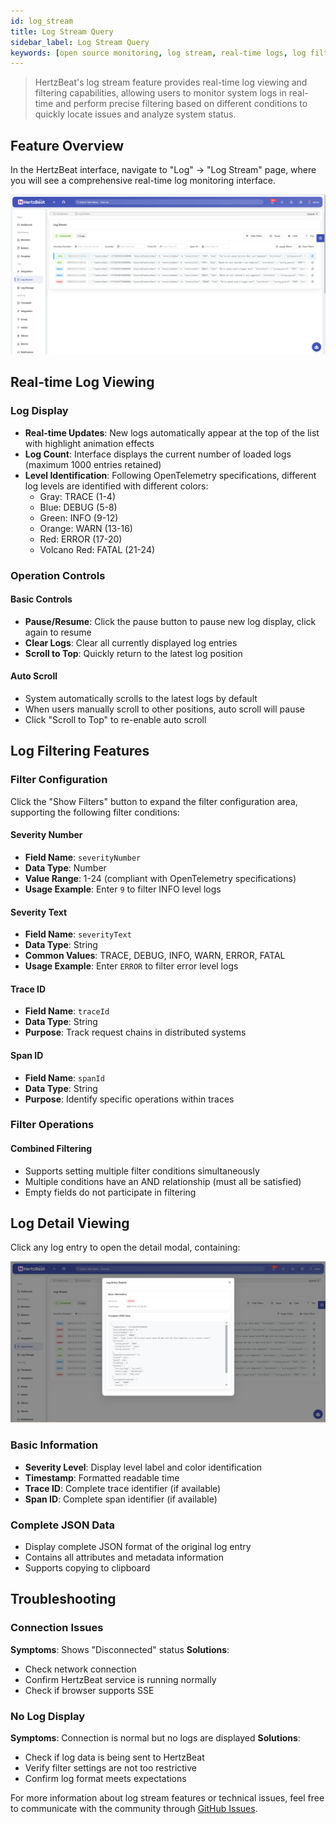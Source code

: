 ```yaml
---
id: log_stream
title: Log Stream Query
sidebar_label: Log Stream Query  
keywords: [open source monitoring, log stream, real-time logs, log filtering]
---
```


> HertzBeat's log stream feature provides real-time log viewing and filtering capabilities, allowing users to monitor system logs in real-time and perform precise filtering based on different conditions to quickly locate issues and analyze system status.

## Feature Overview

In the HertzBeat interface, navigate to "Log" -> "Log Stream" page, where you will see a comprehensive real-time log monitoring interface.

![log_stream](/img/docs/help/log_stream_en.png)

## Real-time Log Viewing

### Log Display

- **Real-time Updates**: New logs automatically appear at the top of the list with highlight animation effects
- **Log Count**: Interface displays the current number of loaded logs (maximum 1000 entries retained)
- **Level Identification**: Following OpenTelemetry specifications, different log levels are identified with different colors:
  - Gray: TRACE (1-4)
  - Blue: DEBUG (5-8)  
  - Green: INFO (9-12)
  - Orange: WARN (13-16)
  - Red: ERROR (17-20)
  - Volcano Red: FATAL (21-24)

### Operation Controls

#### Basic Controls

- **Pause/Resume**: Click the pause button to pause new log display, click again to resume
- **Clear Logs**: Clear all currently displayed log entries
- **Scroll to Top**: Quickly return to the latest log position

#### Auto Scroll

- System automatically scrolls to the latest logs by default
- When users manually scroll to other positions, auto scroll will pause
- Click "Scroll to Top" to re-enable auto scroll

## Log Filtering Features

### Filter Configuration

Click the "Show Filters" button to expand the filter configuration area, supporting the following filter conditions:

#### Severity Number

- **Field Name**: `severityNumber`
- **Data Type**: Number
- **Value Range**: 1-24 (compliant with OpenTelemetry specifications)
- **Usage Example**: Enter `9` to filter INFO level logs

#### Severity Text

- **Field Name**: `severityText`  
- **Data Type**: String
- **Common Values**: TRACE, DEBUG, INFO, WARN, ERROR, FATAL
- **Usage Example**: Enter `ERROR` to filter error level logs

#### Trace ID

- **Field Name**: `traceId`
- **Data Type**: String
- **Purpose**: Track request chains in distributed systems

#### Span ID

- **Field Name**: `spanId`
- **Data Type**: String
- **Purpose**: Identify specific operations within traces

### Filter Operations

#### Combined Filtering

- Supports setting multiple filter conditions simultaneously
- Multiple conditions have an AND relationship (must all be satisfied)
- Empty fields do not participate in filtering

## Log Detail Viewing

Click any log entry to open the detail modal, containing:

![log_entry_details](/img/docs/help/log_stream_log_entry_details.png)

### Basic Information

- **Severity Level**: Display level label and color identification
- **Timestamp**: Formatted readable time
- **Trace ID**: Complete trace identifier (if available)
- **Span ID**: Complete span identifier (if available)

### Complete JSON Data

- Display complete JSON format of the original log entry
- Contains all attributes and metadata information
- Supports copying to clipboard

## Troubleshooting

### Connection Issues

**Symptoms**: Shows "Disconnected" status
**Solutions**:

- Check network connection
- Confirm HertzBeat service is running normally
- Check if browser supports SSE

### No Log Display

**Symptoms**: Connection is normal but no logs are displayed
**Solutions**:

- Check if log data is being sent to HertzBeat
- Verify filter settings are not too restrictive
- Confirm log format meets expectations

For more information about log stream features or technical issues, feel free to communicate with the community through [GitHub Issues](https://github.com/apache/hertzbeat/issues).
